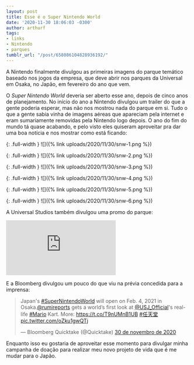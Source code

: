 ```yaml
---
layout: post
title: Esse é o Super Nintendo World
date: '2020-11-30 18:06:03 -0300'
author: arthurf
tags:
- links
- Nintendo
- parques
tumblr_url: "/post/658086104828936192/"
---
```

A Nintendo finalmente divulgou as primeiras imagens do parque temático baseado nos jogos da empresa, que deve abrir nos parques da Universal em Osaka, no Japão, em fevereiro do ano que vem.

O *Super Nintendo World* deveria ser aberto esse ano, depois de cinco anos de planejamento. No início do ano a Nintendo divulgou um trailer do que a gente poderia esperar, mas não nos mostrou nada do parque em si. Tudo o que a gente sabia vinha de imagens aéreas que apareciam pela internet e eram sumariamente removidas pela Nintendo logo depois. O ano do fim do mundo tá quase acabando, e pelo visto eles quiseram aproveitar pra dar uma boa notícia e nos mostrar como está ficando:

{: .full-width }
![]({% link uploads/2020/11/30/snw-1.png %})

{: .full-width }
![]({% link uploads/2020/11/30/snw-2.png %})

{: .full-width }
![]({% link uploads/2020/11/30/snw-3.png %})

{: .full-width }
![]({% link uploads/2020/11/30/snw-4.png %})

{: .full-width }
![]({% link uploads/2020/11/30/snw-5.png %})

{: .full-width }
![]({% link uploads/2020/11/30/snw-6.png %})

A Universal Studios também divulgou uma promo do parque:

<iframe class="full-width" src="https://www.youtube.com/embed/i4Nc9au7FjY" frameborder="0" allow="accelerometer; autoplay; clipboard-write; encrypted-media; gyroscope; picture-in-picture" allowfullscreen></iframe>

E a Bloomberg divulgou um pouco do que viu na prévia concedida para a imprensa:

<blockquote class="twitter-tweet full-width" data-conversation="none" data-lang="pt" data-dnt="true"><p lang="en" dir="ltr">Japan&#39;s <a href="https://twitter.com/hashtag/SuperNintendoWorld?src=hash&amp;ref_src=twsrc%5Etfw">#SuperNintendoWorld</a> will open on Feb. 4, 2021 in Osaka.<a href="https://twitter.com/rumireports?ref_src=twsrc%5Etfw">@rumireports</a> gets a world’s first look at <a href="https://twitter.com/USJ_Official?ref_src=twsrc%5Etfw">@USJ_Official</a>&#39;s real-life <a href="https://twitter.com/hashtag/Mario?src=hash&amp;ref_src=twsrc%5Etfw">#Mario</a> Kart. More: <a href="https://t.co/T9nUMnB1UB">https://t.co/T9nUMnB1UB</a> <a href="https://twitter.com/hashtag/%E4%BB%BB%E5%A4%A9%E5%A0%82?src=hash&amp;ref_src=twsrc%5Etfw">#任天堂</a> <a href="https://t.co/oZku1gwQTj">pic.twitter.com/oZku1gwQTj</a></p>&mdash; Bloomberg Quicktake (@Quicktake) <a href="https://twitter.com/Quicktake/status/1333288722633089025?ref_src=twsrc%5Etfw">30 de novembro de 2020</a></blockquote> <script async src="https://platform.twitter.com/widgets.js" charset="utf-8"></script>

Enquanto isso eu gostaria de aproveitar esse momento para divulgar minha campanha de doação para realizar meu novo projeto de vida que é me mudar para o Japão.
